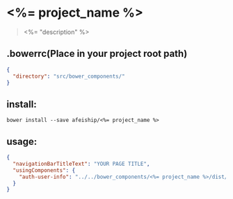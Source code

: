 # <%= project_name %>
> <%= "description" %>

## .bowerrc(Place in your project root path)
```json
{
  "directory": "src/bower_components/"
}
```

## install:
```shell
bower install --save afeiship/<%= project_name %>
```

## usage:
```json
{
  "navigationBarTitleText": "YOUR PAGE TITLE",
  "usingComponents": {
    "auth-user-info": "../../bower_components/<%= project_name %>/dist/index"
  }
}
```

